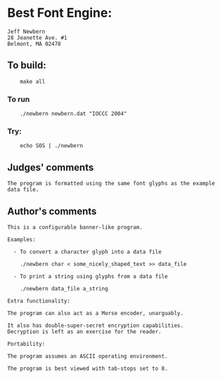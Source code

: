 # Best Font Engine:

    Jeff Newbern
    28 Jeanette Ave. #1
    Belmont, MA 02478

## To build:

        make all

### To run

        ./newbern newbern.dat "IOCCC 2004"

### Try:

        echo SOS | ./newbern

## Judges' comments

    The program is formatted using the same font glyphs as the example
    data file.

## Author's comments

    This is a configurable banner-like program.

    Examples:

      - To convert a character glyph into a data file

        ./newbern char < some_nicely_shaped_text >> data_file

      - To print a string using glyphs from a data file

        ./newbern data_file a_string

    Extra functionality:

    The program can also act as a Morse encoder, unarguably.

    It also has double-super-secret encryption capabilities.
    Decryption is left as an exercise for the reader.

    Portability:

    The program assumes an ASCII operating environment.

    The program is best viewed with tab-stops set to 8.

